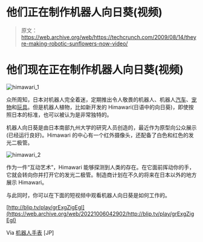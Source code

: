 # 他们正在制作机器人向日葵(视频)

> 原文：<https://web.archive.org/web/https://techcrunch.com/2009/08/14/theyre-making-robotic-sunflowers-now-video/>

# 他们现在正在制作机器人向日葵(视频)

![himawari_1](img/04c5588701ac3c2e31d597a05b16753e.png "himawari_1")

众所周知，日本对机器人完全着迷，定期推出令人敬畏的机器人、机器人[汽车](/web/20221006042902/https://techcrunch.com/2009/08/14/2009/06/15/japanese-robotics-company-unveils-autonomous-mini-vehicle/)、[宠物](/web/20221006042902/https://techcrunch.com/2009/08/14/2008/11/07/meet-g-dog-japans-newest-robotic-dog/)和[玩具](/web/20221006042902/https://techcrunch.com/2009/08/14/2009/07/06/dream-cat-venus-sega-toys-to-roll-out-creepy-animal-robot/)。但是机器人植物，比如新开发的 Himawari(日语中的向日葵)，即使按照日本的标准，也可以被认为是非常独特的。

机器人向日葵是由日本南部九州大学的研究人员创造的，最近作为原型向公众展示(已经运行良好)。Himawari 的中心有一个红外摄像头，还配备了白色和红色的发光二极管。

![himawari_2](img/fd7c96e876ce85581fa55fb16be1b4d7.png "himawari_2")

作为一件“互动艺术”，Himawari 能够探测到人类的存在。在它面前挥动你的手，它就会转向你并打开它的发光二极管。制造商计划在不久的将来在日本以外的地方展示 Himawari。

与此同时，你可以在下面的短视频中观看机器人向日葵是如何工作的。

[http://blip.tv/play/grExgZigEgI](https://web.archive.org/web/20221006042902/http://blip.tv/play/grExgZigEgI)

Via [机器人手表](https://web.archive.org/web/20221006042902/http://robot.watch.impress.co.jp/docs/news/20090803_306840.html) [JP]
